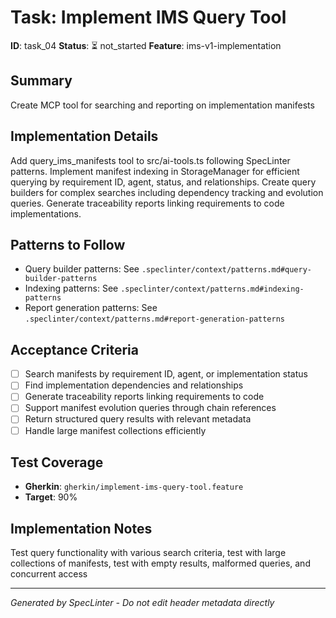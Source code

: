 # Task: Implement IMS Query Tool

**ID**: task_04
**Status**: ⏳ not_started
**Feature**: ims-v1-implementation

## Summary
Create MCP tool for searching and reporting on implementation manifests

## Implementation Details
Add query_ims_manifests tool to src/ai-tools.ts following SpecLinter patterns. Implement manifest indexing in StorageManager for efficient querying by requirement ID, agent, status, and relationships. Create query builders for complex searches including dependency tracking and evolution queries. Generate traceability reports linking requirements to code implementations.

## Patterns to Follow
- Query builder patterns: See `.speclinter/context/patterns.md#query-builder-patterns`
- Indexing patterns: See `.speclinter/context/patterns.md#indexing-patterns`
- Report generation patterns: See `.speclinter/context/patterns.md#report-generation-patterns`

## Acceptance Criteria
- [ ] Search manifests by requirement ID, agent, or implementation status
- [ ] Find implementation dependencies and relationships
- [ ] Generate traceability reports linking requirements to code
- [ ] Support manifest evolution queries through chain references
- [ ] Return structured query results with relevant metadata
- [ ] Handle large manifest collections efficiently

## Test Coverage
- **Gherkin**: `gherkin/implement-ims-query-tool.feature`
- **Target**: 90%

## Implementation Notes
Test query functionality with various search criteria, test with large collections of manifests, test with empty results, malformed queries, and concurrent access

---
*Generated by SpecLinter - Do not edit header metadata directly*